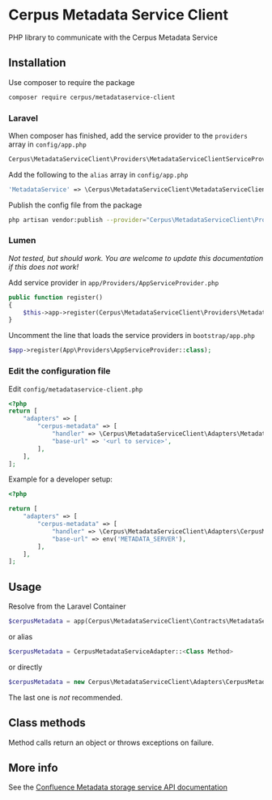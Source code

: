 # Cerpus Metadata Service Client

PHP library to communicate with the Cerpus Metadata Service


## Installation
Use composer to require the package
```bash
composer require cerpus/metadataservice-client
```


### Laravel
When composer has finished, add the service provider to the `providers` array in `config/app.php`

```php
Cerpus\MetadataServiceClient\Providers\MetadataServiceClientServiceProvider::class,
```

Add the following to the `alias` array in `config/app.php`
```php
'MetadataService' => \Cerpus\MetadataServiceClient\MetadataServiceClient::class,
```

Publish the config file from the package
```bash
php artisan vendor:publish --provider="Cerpus\MetadataServiceClient\Providers\MetadataServiceClientServiceProvider" --tag=config
```


### Lumen
*Not tested, but should work. You are welcome to update this documentation if this does not work!*

Add service provider in `app/Providers/AppServiceProvider.php`
```php
public function register()
{
    $this->app->register(Cerpus\MetadataServiceClient\Providers\MetadataServiceClientServiceProvider::class);
}

```

Uncomment the line that loads the service providers in `bootstrap/app.php`
```php
$app->register(App\Providers\AppServiceProvider::class);
```


### Edit the configuration file

Edit `config/metadataservice-client.php`
```php
<?php
return [
    "adapters" => [
        "cerpus-metadata" => [
            "handler" => \Cerpus\MetadataServiceClient\Adapters\MetadataServiceAdapter::class,
            "base-url" => '<url to service>',
        ],
    ],
];
```

Example for a developer setup:
```php
<?php

return [
    "adapters" => [
        "cerpus-metadata" => [
            "handler" => \Cerpus\MetadataServiceClient\Adapters\CerpusMetadataServiceAdapter::class,
            "base-url" => env('METADATA_SERVER'),
        ],
    ],
];
```

## Usage
Resolve from the Laravel Container
```php
$cerpusMetadata = app(Cerpus\MetadataServiceClient\Contracts\MetadataServiceContract::class)
```
or alias
```php
$cerpusMetadata = CerpusMetadataServiceAdapter::<Class Method>
```
or directly
```php
$cerpusMetadata = new Cerpus\MetadataServiceClient\Adapters\CerpusMetadataServiceAdapter(Client $client);
```
The last one is _not_ recommended.

## Class methods
Method calls return an object or throws exceptions on failure. 

 ## More info
 See the [Confluence Metadata storage service API documentation](https://confluence.cerpus.com/x/hIMJAg)


